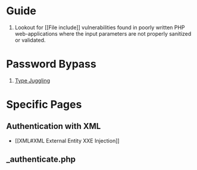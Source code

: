 # Guide

1. Lookout for [[File include]] vulnerabilities found in poorly written PHP web-applications where the input parameters are not properly sanitized or validated.

# Password Bypass

1. [Type Juggling](https://www.netsparker.com/blog/web-security/type-juggling-authentication-bypass-cms-made-simple/)


# Specific Pages

## Authentication with XML

* [[XML#XML External Entity XXE Injection]]

## _authenticate.php


